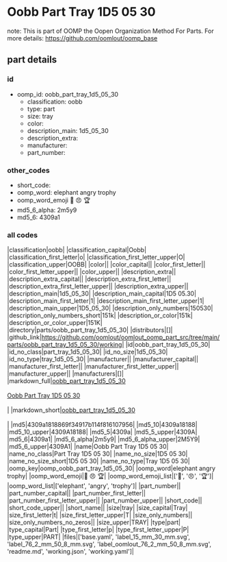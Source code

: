 # Oobb Part Tray 1D5 05 30  

note: This is part of OOMP the Oopen Organization Method For Parts. For more details: https://github.com/oomlout/oomp_base

##  part details





### id
* oomp_id: oobb_part_tray_1d5_05_30
  * classification: oobb
  * type: part
  * size: tray
  * color: 
  * description_main: 1d5_05_30
  * description_extra: 
  * manufacturer: 
  * part_number: 

### other_codes
* short_code: 
* oomp_word: elephant angry trophy
* oomp_word_emoji :elephant: :angry: :trophy:
* md5_6_alpha: 2m5y9
* md5_6: 4309a1

### all codes 
|classification|oobb|
|classification_capital|Oobb|
|classification_first_letter|o|
|classification_first_letter_upper|O|
|classification_upper|OOBB|
|color||
|color_capital||
|color_first_letter||
|color_first_letter_upper||
|color_upper||
|description_extra||
|description_extra_capital||
|description_extra_first_letter||
|description_extra_first_letter_upper||
|description_extra_upper||
|description_main|1d5_05_30|
|description_main_capital|1D5 05.30|
|description_main_first_letter|1|
|description_main_first_letter_upper|1|
|description_main_upper|1D5_05_30|
|description_only_numbers|150530|
|description_only_numbers_short|151k|
|description_or_color|151k|
|description_or_color_upper|151K|
|directory|parts/oobb_part_tray_1d5_05_30|
|distributors|[]|
|github_link|https://github.com/oomlout/oomlout_oomp_part_src/tree/main/parts/oobb_part_tray_1d5_05_30/working|
|id|oobb_part_tray_1d5_05_30|
|id_no_class|part_tray_1d5_05_30|
|id_no_size|1d5_05_30|
|id_no_type|tray_1d5_05_30|
|manufacturer||
|manufacturer_capital||
|manufacturer_first_letter||
|manufacturer_first_letter_upper||
|manufacturer_upper||
|manufacturers|[]|
|markdown_full|[oobb_part_tray_1d5_05_30](https://github.com/oomlout/oomlout_oomp_part_src/tree/main/parts/oobb_part_tray_1d5_05_30/working)<br>[](https://github.com/oomlout/oomlout_oomp_part_src/tree/main/parts/oobb_part_tray_1d5_05_30/working)<br>[Oobb Part Tray 1D5 05 30](https://github.com/oomlout/oomlout_oomp_part_src/tree/main/parts/oobb_part_tray_1d5_05_30/working)<br><br>|
|markdown_short|[oobb_part_tray_1d5_05_30](https://github.com/oomlout/oomlout_oomp_part_src/tree/main/parts/oobb_part_tray_1d5_05_30/working)<br><br>|
|md5|4309a1818869f34917b114f816107956|
|md5_10|4309a18188|
|md5_10_upper|4309A18188|
|md5_5|4309a|
|md5_5_upper|4309A|
|md5_6|4309a1|
|md5_6_alpha|2m5y9|
|md5_6_alpha_upper|2M5Y9|
|md5_6_upper|4309A1|
|name|Oobb Part Tray 1D5 05 30|
|name_no_class|Part Tray 1D5 05 30|
|name_no_size|1D5 05 30|
|name_no_size_short|1D5 05 30|
|name_no_type|Tray 1D5 05 30|
|oomp_key|oomp_oobb_part_tray_1d5_05_30|
|oomp_word|elephant angry trophy|
|oomp_word_emoji|:elephant: :angry: :trophy:|
|oomp_word_emoji_list|[':elephant:', ':angry:', ':trophy:']|
|oomp_word_list|['elephant', 'angry', 'trophy']|
|part_number||
|part_number_capital||
|part_number_first_letter||
|part_number_first_letter_upper||
|part_number_upper||
|short_code||
|short_code_upper||
|short_name||
|size|tray|
|size_capital|Tray|
|size_first_letter|t|
|size_first_letter_upper|T|
|size_only_numbers||
|size_only_numbers_no_zeros||
|size_upper|TRAY|
|type|part|
|type_capital|Part|
|type_first_letter|p|
|type_first_letter_upper|P|
|type_upper|PART|
|files|['base.yaml', 'label_15_mm_30_mm.svg', 'label_76_2_mm_50_8_mm.svg', 'label_oomlout_76_2_mm_50_8_mm.svg', 'readme.md', 'working.json', 'working.yaml']|
